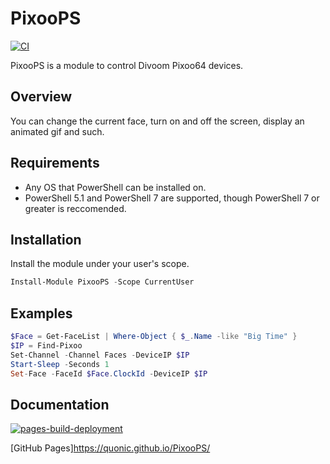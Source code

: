 # PixooPS

[![CI](https://github.com/quonic/PixooPS/actions/workflows/CI.yaml/badge.svg?branch=main)](https://github.com/quonic/PixooPS/actions/workflows/CI.yaml)

PixooPS is a module to control Divoom Pixoo64 devices.

## Overview

You can change the current face, turn on and off the screen, display an animated gif and such.

## Requirements

- Any OS that PowerShell can be installed on.
- PowerShell 5.1 and PowerShell 7 are supported, though PowerShell 7 or greater is reccomended.

## Installation

Install the module under your user's scope.

```powershell
Install-Module PixooPS -Scope CurrentUser
```

## Examples

```powershell
$Face = Get-FaceList | Where-Object { $_.Name -like "Big Time" }
$IP = Find-Pixoo
Set-Channel -Channel Faces -DeviceIP $IP
Start-Sleep -Seconds 1
Set-Face -FaceId $Face.ClockId -DeviceIP $IP
```

## Documentation

[![pages-build-deployment](https://github.com/quonic/PixooPS/actions/workflows/pages/pages-build-deployment/badge.svg?branch=pages)](https://github.com/quonic/PixooPS/actions/workflows/pages/pages-build-deployment)

[GitHub Pages]<https://quonic.github.io/PixooPS/>
